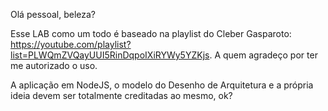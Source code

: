 Olá pessoal, beleza?

Esse LAB como um todo é baseado na playlist do Cleber Gasparoto: https://youtube.com/playlist?list=PLWQmZVQayUUI5RinDqpoIXiRYWy5YZKjs. A quem agradeço por ter me autorizado o uso.     

A aplicação em NodeJS, o modelo do Desenho de Arquitetura e a própria ideia devem ser totalmente creditadas ao mesmo, ok?
